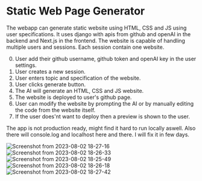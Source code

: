 # Static Web Page Generator


The webapp can generate static website using HTML, CSS and JS using user specifications. It uses django with apis from github and openAI in the backend and Next.js in the frontend. The website is capable of handling multiple users and sessions. Each session contain one website.

0) User add their github username, github token and openAI key in the user settings.
1) User creates a new session. 
2) User enters topic and specification of the website.
3) User clicks generate button.
4) The AI will generate an HTML, CSS and JS website.
5) The website is deployed to user's github page.
6) User can modify the website by prompting the AI or by manually editing the code from the website itself.
7) If the user does'nt want to deploy then a preview is shown to the user.


The app is not production ready, might find it hard to run locally aswell. Also there will console.log and localhost here and there. I will fix it in few days.

![Screenshot from 2023-08-02 18-27-16](https://github.com/Akshaj000/StaticWebPageGenerator/assets/83636572/e0d3a246-6c75-4d02-9daa-d8de643c466f)
![Screenshot from 2023-08-02 18-26-33](https://github.com/Akshaj000/StaticWebPageGenerator/assets/83636572/312b6141-c953-43e7-ae35-0ed732d0b906)
![Screenshot from 2023-08-02 18-25-49](https://github.com/Akshaj000/StaticWebPageGenerator/assets/83636572/dd1b345b-6e18-4d47-89df-dc9ea0ba8c2a)
![Screenshot from 2023-08-02 18-26-18](https://github.com/Akshaj000/StaticWebPageGenerator/assets/83636572/7dfadba0-3bc8-494f-9129-0fa105355091)
![Screenshot from 2023-08-02 18-27-42](https://github.com/Akshaj000/StaticWebPageGenerator/assets/83636572/eea4f6ce-4fdf-4277-b9cc-7c96374b47c1)
